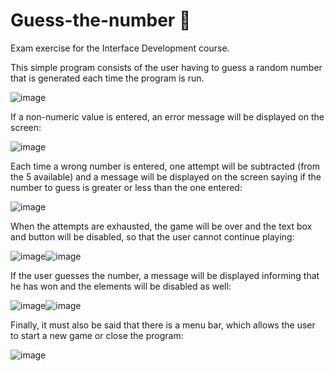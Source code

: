 # Guess-the-number 🔢
Exam exercise for the Interface Development course.

This simple program consists of the user having to guess a random number that is generated each time the program is run.

![image](https://user-images.githubusercontent.com/116498192/215290965-521e4dff-5474-464b-af45-a80cef46ef8e.png)


If a non-numeric value is entered, an error message will be displayed on the screen:

![image](https://user-images.githubusercontent.com/116498192/215291116-f178594e-ec06-425b-9023-a962e6d1b94b.png)


Each time a wrong number is entered, one attempt will be subtracted (from the 5 available) and a message will be displayed on the screen saying if the number to guess is greater or less than the one entered:

![image](https://user-images.githubusercontent.com/116498192/215291001-7bc1d44d-86f2-42ab-aae5-fb768d48ddf6.png)


When the attempts are exhausted, the game will be over and the text box and button will be disabled, so that the user cannot continue playing:

![image](https://user-images.githubusercontent.com/116498192/215291180-afdf8e5f-f3c5-4a17-a18b-d6aa7fc0abbc.png)![image](https://user-images.githubusercontent.com/116498192/215291185-d935d77c-5d7e-4564-b1af-3a8676079a72.png)


If the user guesses the number, a message will be displayed informing that he has won and the elements will be disabled as well:

![image](https://user-images.githubusercontent.com/116498192/215291252-3efae324-3fd9-444f-9db3-4ef36be4a041.png)![image](https://user-images.githubusercontent.com/116498192/215291260-2376ef3e-06de-495a-b632-34f9f94d401d.png)


Finally, it must also be said that there is a menu bar, which allows the user to start a new game or close the program:

![image](https://user-images.githubusercontent.com/116498192/215291370-c217614c-e426-4601-afb1-2ee58399e60d.png)



